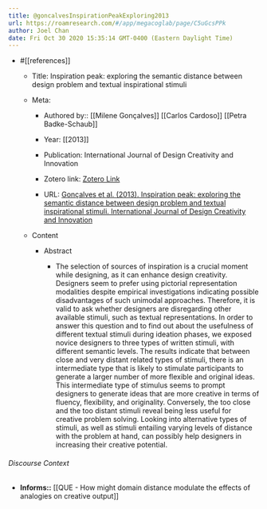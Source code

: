 ```yaml
---
title: @goncalvesInspirationPeakExploring2013
url: https://roamresearch.com/#/app/megacoglab/page/C5uGcsPPk
author: Joel Chan
date: Fri Oct 30 2020 15:35:14 GMT-0400 (Eastern Daylight Time)
---
```


- #[[references]]

    - Title: Inspiration peak: exploring the semantic distance between design problem and textual inspirational stimuli

    - Meta:

        - Authored by:: [[Milene Gonçalves]] [[Carlos Cardoso]] [[Petra Badke-Schaub]]

        - Year: [[2013]]

        - Publication: International Journal of Design Creativity and Innovation

        - Zotero link: [Zotero Link](zotero://select/items/1_T4UDIR2F)

        - URL: [Gonçalves et al. (2013). Inspiration peak: exploring the semantic distance between design problem and textual inspirational stimuli. International Journal of Design Creativity and Innovation](https://www.tandfonline.com/doi/abs/10.1080/21650349.2013.799309)

    - Content

        - Abstract

            - The selection of sources of inspiration is a crucial moment while designing, as it can enhance design creativity. Designers seem to prefer using pictorial representation modalities despite empirical investigations indicating possible disadvantages of such unimodal approaches. Therefore, it is valid to ask whether designers are disregarding other available stimuli, such as textual representations. In order to answer this question and to find out about the usefulness of different textual stimuli during ideation phases, we exposed novice designers to three types of written stimuli, with different semantic levels. The results indicate that between close and very distant related types of stimuli, there is an intermediate type that is likely to stimulate participants to generate a larger number of more flexible and original ideas. This intermediate type of stimulus seems to prompt designers to generate ideas that are more creative in terms of fluency, flexibility, and originality. Conversely, the too close and the too distant stimuli reveal being less useful for creative problem solving. Looking into alternative types of stimuli, as well as stimuli entailing varying levels of distance with the problem at hand, can possibly help designers in increasing their creative potential.

###### Discourse Context

- **Informs::** [[QUE - How might domain distance modulate the effects of analogies on creative output]]
